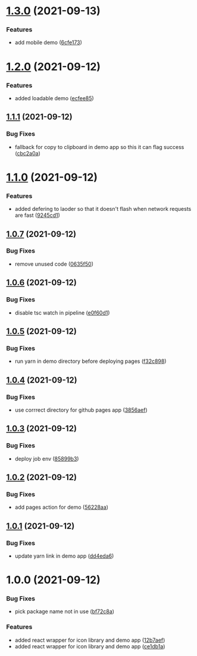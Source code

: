 # [1.3.0](https://github.com/Tyson-Skiba/weather-icons-react/compare/v1.2.0...v1.3.0) (2021-09-13)


### Features

* add mobile demo ([6cfe173](https://github.com/Tyson-Skiba/weather-icons-react/commit/6cfe1730f3652a95d191864594e8c22aa8ac0f52))

# [1.2.0](https://github.com/Tyson-Skiba/weather-icons-react/compare/v1.1.1...v1.2.0) (2021-09-12)


### Features

* added loadable demo ([ecfee85](https://github.com/Tyson-Skiba/weather-icons-react/commit/ecfee856e2493f2e5e9a84c7411d880e2e1e8301))

## [1.1.1](https://github.com/Tyson-Skiba/weather-icons-react/compare/v1.1.0...v1.1.1) (2021-09-12)


### Bug Fixes

* fallback for copy to clipboard in demo app so this it can flag success ([cbc2a0a](https://github.com/Tyson-Skiba/weather-icons-react/commit/cbc2a0a22b7fd54c69455b729da33226bad26fe4))

# [1.1.0](https://github.com/Tyson-Skiba/weather-icons-react/compare/v1.0.7...v1.1.0) (2021-09-12)


### Features

* added defering to laoder so that it doesn't flash when network requests are fast ([9245cd1](https://github.com/Tyson-Skiba/weather-icons-react/commit/9245cd1800ac4d8d115576de50aaab6f84e7aad5))

## [1.0.7](https://github.com/Tyson-Skiba/weather-icons-react/compare/v1.0.6...v1.0.7) (2021-09-12)


### Bug Fixes

* remove unused code ([0635f50](https://github.com/Tyson-Skiba/weather-icons-react/commit/0635f50e885f48b5f60254ab04f976d1d5612a60))

## [1.0.6](https://github.com/Tyson-Skiba/weather-icons-react/compare/v1.0.5...v1.0.6) (2021-09-12)


### Bug Fixes

* disable tsc watch in pipeline ([e0f60d1](https://github.com/Tyson-Skiba/weather-icons-react/commit/e0f60d186c42998a7e06d4ef0f762aa8b77356c1))

## [1.0.5](https://github.com/Tyson-Skiba/weather-icons-react/compare/v1.0.4...v1.0.5) (2021-09-12)


### Bug Fixes

* run yarn in demo directory before deploying pages ([f32c898](https://github.com/Tyson-Skiba/weather-icons-react/commit/f32c898bdb7967308e84755b49ac4d256155c945))

## [1.0.4](https://github.com/Tyson-Skiba/weather-icons-react/compare/v1.0.3...v1.0.4) (2021-09-12)


### Bug Fixes

* use corrrect directory for github pages app ([3856aef](https://github.com/Tyson-Skiba/weather-icons-react/commit/3856aefab049b5a115fc024adfc0807407f2339b))

## [1.0.3](https://github.com/Tyson-Skiba/weather-icons-react/compare/v1.0.2...v1.0.3) (2021-09-12)


### Bug Fixes

* deploy job env ([85899b3](https://github.com/Tyson-Skiba/weather-icons-react/commit/85899b3f066390424652bc2c603d984b2c03134f))

## [1.0.2](https://github.com/Tyson-Skiba/weather-icons-react/compare/v1.0.1...v1.0.2) (2021-09-12)


### Bug Fixes

* add pages action for demo ([56228aa](https://github.com/Tyson-Skiba/weather-icons-react/commit/56228aad4052a630b77bc4450e600cb0587c4958))

## [1.0.1](https://github.com/Tyson-Skiba/weather-icons-react/compare/v1.0.0...v1.0.1) (2021-09-12)


### Bug Fixes

* update yarn link in demo app ([dd4eda6](https://github.com/Tyson-Skiba/weather-icons-react/commit/dd4eda66451b66b6b887a8df2f740299f123aad3))

# 1.0.0 (2021-09-12)


### Bug Fixes

* pick package name not in use ([bf72c8a](https://github.com/Tyson-Skiba/weather-icons-react/commit/bf72c8aa8f90390ad918168ec9f76a8e57147395))


### Features

* added react wrapper for icon library and demo app ([12b7aef](https://github.com/Tyson-Skiba/weather-icons-react/commit/12b7aefd40bcf63161588960cc69f3ee1e4010f6))
* added react wrapper for icon library and demo app ([ce1db1a](https://github.com/Tyson-Skiba/weather-icons-react/commit/ce1db1a7b05cf37adaf2bad5cdc76dffccd87675))
